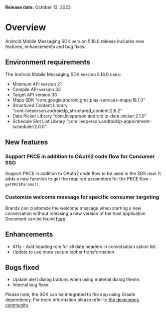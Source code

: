 **Release date:** October 13, 2023

# Overview

Android Mobile Messaging SDK version 5.18.0 release includes new features, enhancements and bug fixes.

## Environment requirements

The Android Mobile Messaging SDK version 5.18.0 uses:

- Minimum API version 21
- Compile API version 33
- Target API version 33
- Maps SDK "com.google.android.gms:play-services-maps:18.1.0"
- Structured Content Library “com.liveperson.android:lp_structured_content:2.6.2”
- Date Picker Library “com.liveperson.android:lp-date-picker:2.1.0”
- Schedule Slot List Library "com.liveperson.android:lp-appointment-scheduler:2.0.0"

## New features

### Support PKCE in addition to OAuth2 code flow for Consumer SSO 
Support PKCE in addition to OAuth2 code flow to be used in the SDK now. It adds a new function to get the required parameters for the PKCE flow - `getPKCEParams()`.

### Customize welcome message for specific consumer targeting
Brands can customize the welcome message when starting a new conversation without releasing a new version of the host application. Document can be found [here](https://developers.liveperson.com/mobile-app-messaging-sdk-for-android-advanced-features-dynamic-welcome-message.html).

## Enhancements
- A11y - Add heading role for all date headers in conversation sation list.
- Update to use more secure cipher transformation.

## Bugs fixed

- Update alert dialog buttons when using material dialog theme.
- Internal bug fixes.

Please note, the SDK can be integrated to the app using Gradle dependency. For more information please refer to [the developers community](https://developers.liveperson.com/android-quickstart.html).